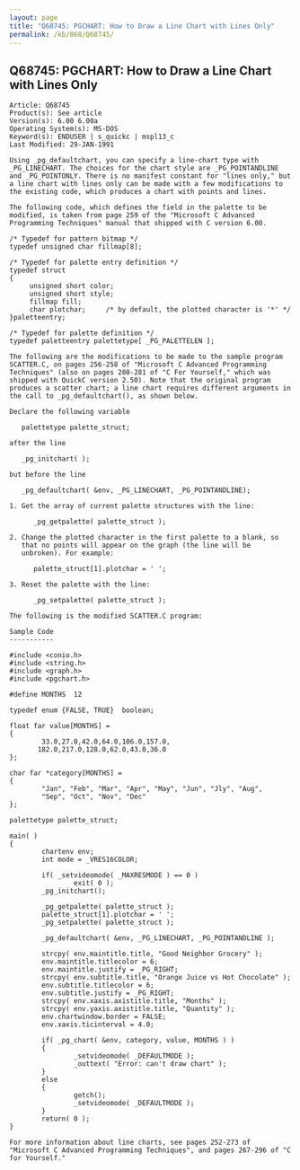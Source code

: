 ```yaml
---
layout: page
title: "Q68745: PGCHART: How to Draw a Line Chart with Lines Only"
permalink: /kb/068/Q68745/
---
```


## Q68745: PGCHART: How to Draw a Line Chart with Lines Only

	Article: Q68745
	Product(s): See article
	Version(s): 6.00 6.00a
	Operating System(s): MS-DOS
	Keyword(s): ENDUSER | s_quickc | mspl13_c
	Last Modified: 29-JAN-1991
	
	Using _pg_defaultchart, you can specify a line-chart type with
	_PG_LINECHART. The choices for the chart style are _PG_POINTANDLINE
	and _PG_POINTONLY. There is no manifest constant for "lines only," but
	a line chart with lines only can be made with a few modifications to
	the existing code, which produces a chart with points and lines.
	
	The following code, which defines the field in the palette to be
	modified, is taken from page 259 of the "Microsoft C Advanced
	Programming Techniques" manual that shipped with C version 6.00.
	
	/* Typedef for pattern bitmap */
	typedef unsigned char fillmap[8];
	
	/* Typedef for palette entry definition */
	typedef struct
	{
	     unsigned short color;
	     unsigned short style;
	     fillmap fill;
	     char plotchar;     /* by default, the plotted character is '*' */
	}paletteentry;
	
	/* Typedef for palette definition */
	typedef paletteentry palettetype[ _PG_PALETTELEN ];
	
	The following are the modifications to be made to the sample program
	SCATTER.C, on pages 256-258 of "Microsoft C Advanced Programming
	Techniques" (also on pages 280-281 of "C For Yourself," which was
	shipped with QuickC version 2.50). Note that the original program
	produces a scatter chart; a line chart requires different arguments in
	the call to _pg_defaultchart(), as shown below.
	
	Declare the following variable
	
	   palettetype palette_struct;
	
	after the line
	
	   _pg_initchart( );
	
	but before the line
	
	   _pg_defaultchart( &env, _PG_LINECHART, _PG_POINTANDLINE);
	
	1. Get the array of current palette structures with the line:
	
	      _pg_getpalette( palette_struct );
	
	2. Change the plotted character in the first palette to a blank, so
	   that no points will appear on the graph (the line will be
	   unbroken). For example:
	
	      palette_struct[1].plotchar = ' ';
	
	3. Reset the palette with the line:
	
	      _pg_setpalette( palette_struct );
	
	The following is the modified SCATTER.C program:
	
	Sample Code
	-----------
	
	#include <conio.h>
	#include <string.h>
	#include <graph.h>
	#include <pgchart.h>
	
	#define MONTHS  12
	
	typedef enum {FALSE, TRUE}  boolean;
	
	float far value[MONTHS] =
	{
	        33.0,27.0,42.0,64.0,106.0,157.0,
	       182.0,217.0,128.0,62.0,43.0,36.0
	};
	
	char far *category[MONTHS] =
	{
	        "Jan", "Feb", "Mar", "Apr", "May", "Jun", "Jly", "Aug",
	        "Sep", "Oct", "Nov", "Dec"
	};
	
	palettetype palette_struct;
	
	main( )
	{
	        chartenv env;
	        int mode = _VRES16COLOR;
	
	        if( _setvideomode( _MAXRESMODE ) == 0 )
	                exit( 0 );
	        _pg_initchart();
	
	        _pg_getpalette( palette_struct );
	        palette_struct[1].plotchar = ' ';
	        _pg_setpalette( palette_struct );
	
	        _pg_defaultchart( &env, _PG_LINECHART, _PG_POINTANDLINE );
	
	        strcpy( env.maintitle.title, "Good Neighbor Grocery" );
	        env.maintitle.titlecolor = 6;
	        env.maintitle.justify = _PG_RIGHT;
	        strcpy( env.subtitle.title, "Orange Juice vs Hot Chocolate" );
	        env.subtitle.titlecolor = 6;
	        env.subtitle.justify = _PG_RIGHT;
	        strcpy( env.xaxis.axistitle.title, "Months" );
	        strcpy( env.yaxis.axistitle.title, "Quantity" );
	        env.chartwindow.border = FALSE;
	        env.xaxis.ticinterval = 4.0;
	
	        if( _pg_chart( &env, category, value, MONTHS ) )
	        {
	                _setvideomode( _DEFAULTMODE );
	                _outtext( "Error: can't draw chart" );
	        }
	        else
	        {
	                getch();
	                _setvideomode( _DEFAULTMODE );
	        }
	        return( 0 );
	}
	
	For more information about line charts, see pages 252-273 of
	"Microsoft C Advanced Programming Techniques", and pages 267-296 of "C
	for Yourself."
